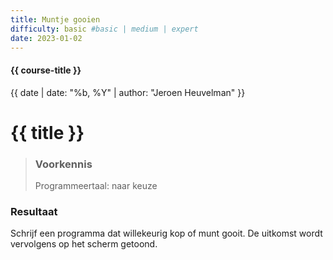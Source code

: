 ```yaml
---
title: Muntje gooien
difficulty: basic #basic | medium | expert
date: 2023-01-02
---
```


#### {{ course-title }}
{{ date | date: "%b, %Y" | author: "Jeroen Heuvelman" }}


# {{ title }}

> ### Voorkennis
> Programmeertaal: naar keuze

### Resultaat
Schrijf een programma dat willekeurig kop of munt gooit. De uitkomst
wordt vervolgens op het scherm getoond.
